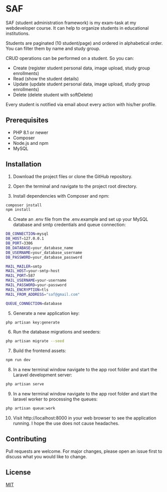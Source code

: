 # SAF

SAF (student administration framework) is my exam-task at my webdeveloper course. It can help to organize students in educational institutions.

Students are paginated (10 student/page) and ordered in alphabetical order.
You can filter them by name and study group.

CRUD operations can be performed on a student. So you can:

- Create (register student personal data, image upload, study group enrollments)
- Read (show the student details)
- Update (update student personal data, image upload, study group enrollments)
- Delete (delete student with softDelete)

Every student is notified via email about every action with his/her profile.

## Prerequisites

- PHP 8.1 or newer
- Composer
- Node.js and npm
- MySQL

## Installation

1. Download the project files or clone the GitHub repository.

2. Open the terminal and navigate to the project root directory.

3. Install dependencies with Composer and npm:

```bash
composer install
npm install
```

4. Create an .env file from the .env.example and set up your MySQL database and smtp credentials and queue connection:

```bash
DB_CONNECTION=mysql
DB_HOST=127.0.0.1
DB_PORT=3306
DB_DATABASE=your_database_name
DB_USERNAME=your_database_username
DB_PASSWORD=your_database_password

MAIL_MAILER=smtp
MAIL_HOST=your-smtp-host
MAIL_PORT=587
MAIL_USERNAME=your-username
MAIL_PASSWORD=your-password
MAIL_ENCRYPTION=tls
MAIL_FROM_ADDRESS="saf@gmail.com"

QUEUE_CONNECTION=database
```

5. Generate a new application key:

```bash
php artisan key:generate
```

6. Run the database migrations and seeders:

```bash
php artisan migrate --seed

```

7. Build the frontend assets:

```bash
npm run dev
```

8. In a new terminal window navigate to the app root folder and start the Laravel development server:

```bash
php artisan serve

```

9. In a new terminal window navigate to the app root folder and start the laravel worker to processing the queues:

```bash
php artisan queue:work
```

10. Visit http://localhost:8000 in your web browser to see the application running. I hope the use does not cause headaches.

## Contributing

Pull requests are welcome. For major changes, please open an issue first
to discuss what you would like to change.

## License

[MIT](https://choosealicense.com/licenses/mit/)
